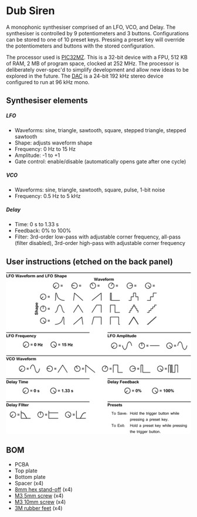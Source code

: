 # Dub Siren

A monophonic synthesiser comprised of an LFO, VCO, and Delay.  The synthesiser is controlled by 9 potentiometers and 3 buttons.  Configurations can be stored to one of 10 preset keys.  Pressing a preset key will override the potentiometers and buttons with the stored configuration.

The processor used is [PIC32MZ](http://www.microchip.com/wwwproducts/en/PIC32MZ2048EFH064).  This is a 32-bit device with a FPU, 512 KB of RAM, 2 MB of program space, clocked at 252 MHz.  The processor is deliberately over-spec'd to simplify development and allow new ideas to be explored in the future.  The [DAC](https://www.cirrus.com/products/cs4354/) is a 24-bit 192 kHz stereo device configured to run at 96 kHz mono.

## Synthesiser elements

##### LFO
- Waveforms: sine, triangle, sawtooth, square, stepped triangle, stepped sawtooth
- Shape: adjusts waveform shape
- Frequency: 0 Hz to 15 Hz
- Amplitude: -1 to +1
- Gate control: enable/disable (automatically opens gate after one cycle)

##### VCO
- Waveforms: sine, triangle, sawtooth, square, pulse, 1-bit noise
- Frequency: 0.5 Hz to 5 kHz

##### Delay
- Time: 0 s to 1.33 s
- Feedback: 0% to 100%
- Filter: 3rd-order low-pass with adjustable corner frequency, all-pass (filter disabled), 3rd-order high-pass with adjustable corner frequency

## User instructions (etched on the back panel)

![](https://github.com/xioTechnologies/Dub-Siren/blob/master/Images/User%20Instructions.png?raw=true)

## BOM

* PCBA
* Top plate
* Bottom plate
* Spacer (x4)
* [8mm hex stand-off](https://www.digikey.co.uk/products/en?keywords=36-24432-ND) (x4)
* [M3 5mm screw](http://www.ebay.co.uk/itm/M3-BLACK-HIGH-TENSILE-10-9-BUTTON-HEAD-ALLEN-BOLTS-SELF-COLOUR-DOME-SOCKET-SCREW/121829578789) (x4)
* [M3 10mm screw](http://www.ebay.co.uk/itm/M3-BLACK-HIGH-TENSILE-10-9-BUTTON-HEAD-ALLEN-BOLTS-SELF-COLOUR-DOME-SOCKET-SCREW/121829578789) (x4)
* [3M rubber feet](http://www.ebay.co.uk/itm/100x-Silicone-RUBBER-FEET-Bumpons-CLEAR-Round-Self-Adhesive-Anti-Slip-Circles-3M-/172636687398) (x4)
